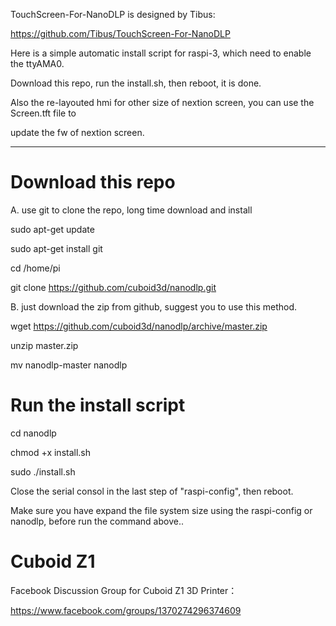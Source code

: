 TouchScreen-For-NanoDLP is designed by Tibus:

https://github.com/Tibus/TouchScreen-For-NanoDLP

Here is a simple automatic install script for raspi-3, which need to enable the ttyAMA0.

Download this repo, run the install.sh, then reboot, it is done.

Also the re-layouted hmi for other size of nextion screen, you can use the Screen.tft file to

update the fw of nextion screen.

----------------------
# Download this repo

A. use git to clone the repo, long time download and install

sudo apt-get update

sudo apt-get install git

cd /home/pi

git clone https://github.com/cuboid3d/nanodlp.git

B. just download the zip from github, suggest you to use this method.

 wget https://github.com/cuboid3d/nanodlp/archive/master.zip
 
 unzip master.zip
 
 mv nanodlp-master nanodlp
 

# Run the install script

cd nanodlp

chmod +x install.sh

sudo ./install.sh

Close the serial consol in the last step of "raspi-config", then reboot.

Make sure you have expand the file system size using the raspi-config or nanodlp, before run the command above..

# Cuboid Z1

Facebook Discussion Group for Cuboid Z1 3D Printer： 

https://www.facebook.com/groups/1370274296374609
